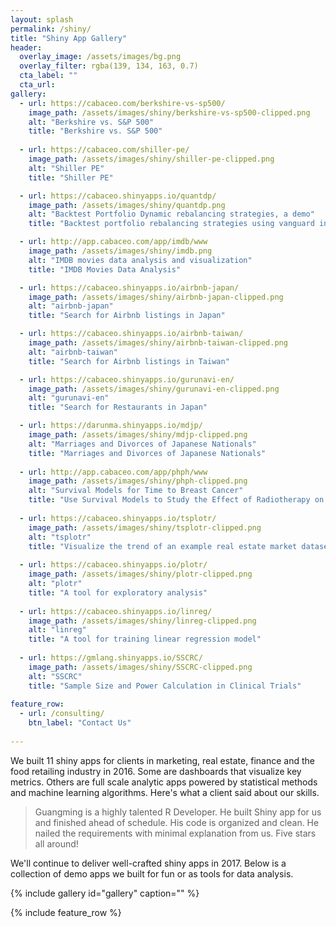 ```yaml
---
layout: splash
permalink: /shiny/
title: "Shiny App Gallery"
header:
  overlay_image: /assets/images/bg.png
  overlay_filter: rgba(139, 134, 163, 0.7)
  cta_label: ""
  cta_url: 
gallery:
  - url: https://cabaceo.com/berkshire-vs-sp500/
    image_path: /assets/images/shiny/berkshire-vs-sp500-clipped.png
    alt: "Berkshire vs. S&P 500"
    title: "Berkshire vs. S&P 500"
    
  - url: https://cabaceo.com/shiller-pe/
    image_path: /assets/images/shiny/shiller-pe-clipped.png
    alt: "Shiller PE"
    title: "Shiller PE"

  - url: https://cabaceo.shinyapps.io/quantdp/
    image_path: /assets/images/shiny/quantdp.png
    alt: "Backtest Portfolio Dynamic rebalancing strategies, a demo"
    title: "Backtest portfolio rebalancing strategies using vanguard index funds"

  - url: http://app.cabaceo.com/app/imdb/www
    image_path: /assets/images/shiny/imdb.png
    alt: "IMDB movies data analysis and visualization"
    title: "IMDB Movies Data Analysis"

  - url: https://cabaceo.shinyapps.io/airbnb-japan/
    image_path: /assets/images/shiny/airbnb-japan-clipped.png
    alt: "airbnb-japan"
    title: "Search for Airbnb listings in Japan"        

  - url: https://cabaceo.shinyapps.io/airbnb-taiwan/
    image_path: /assets/images/shiny/airbnb-taiwan-clipped.png
    alt: "airbnb-taiwan"
    title: "Search for Airbnb listings in Taiwan"        

  - url: https://cabaceo.shinyapps.io/gurunavi-en/
    image_path: /assets/images/shiny/gurunavi-en-clipped.png
    alt: "gurunavi-en"
    title: "Search for Restaurants in Japan"        

  - url: https://darunma.shinyapps.io/mdjp/
    image_path: /assets/images/shiny/mdjp-clipped.png
    alt: "Marriages and Divorces of Japanese Nationals"
    title: "Marriages and Divorces of Japanese Nationals"
    
  - url: http://app.cabaceo.com/app/phph/www
    image_path: /assets/images/shiny/phph-clipped.png
    alt: "Survival Models for Time to Breast Cancer"
    title: "Use Survival Models to Study the Effect of Radiotherapy on Time to Breast Cancer"
    
  - url: https://cabaceo.shinyapps.io/tsplotr/
    image_path: /assets/images/shiny/tsplotr-clipped.png
    alt: "tsplotr"
    title: "Visualize the trend of an example real estate market dataset"
    
  - url: https://cabaceo.shinyapps.io/plotr/
    image_path: /assets/images/shiny/plotr-clipped.png
    alt: "plotr"
    title: "A tool for exploratory analysis"    
    
  - url: https://cabaceo.shinyapps.io/linreg/
    image_path: /assets/images/shiny/linreg-clipped.png
    alt: "linreg"
    title: "A tool for training linear regression model"  
          
  - url: https://gmlang.shinyapps.io/SSCRC/
    image_path: /assets/images/shiny/SSCRC-clipped.png
    alt: "SSCRC"
    title: "Sample Size and Power Calculation in Clinical Trials"        
    
feature_row:
  - url: /consulting/
    btn_label: "Contact Us"      
        
---
```


We built 11 shiny apps for clients in marketing, real estate, finance and the food retailing industry in 2016. Some are dashboards that visualize key metrics. Others are full scale analytic apps powered by statistical methods and machine learning algorithms. Here's what a client said about our skills.

>Guangming is a highly talented R Developer. He built Shiny app for us and finished ahead of schedule. His code is organized and clean. He nailed the requirements with minimal explanation from us. Five stars all around! 

We'll continue to deliver well-crafted shiny apps in 2017. Below is a collection of demo apps we built for fun or as tools for data analysis. 

{% include gallery id="gallery" caption="" %}

{% include feature_row %}